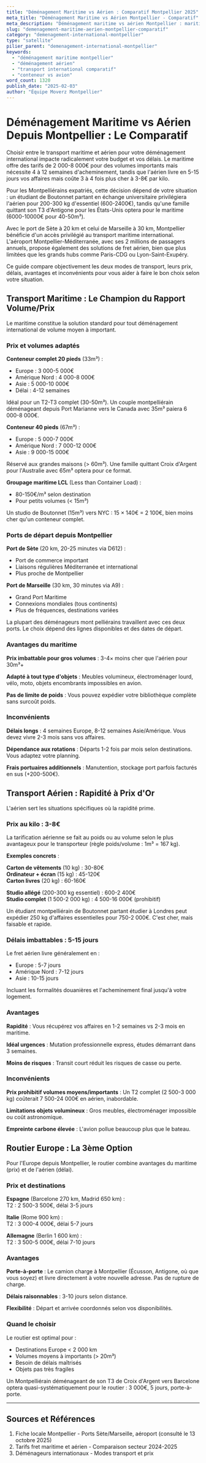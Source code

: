 ```yaml
---
title: "Déménagement Maritime vs Aérien : Comparatif Montpellier 2025"
meta_title: "Déménagement Maritime vs Aérien Montpellier - Comparatif"
meta_description: "Déménagement maritime vs aérien Montpellier : maritime 4-12 sem (2000-8000€), aérien 5-15j (3-8€/kg). Comparatif, conseils choix."
slug: "demenagement-maritime-aerien-montpellier-comparatif"
category: "demenagement-international-montpellier"
type: "satellite"
pilier_parent: "demenagement-international-montpellier"
keywords:
  - "déménagement maritime montpellier"
  - "déménagement aérien"
  - "transport international comparatif"
  - "conteneur vs avion"
word_count: 1320
publish_date: "2025-02-03"
author: "Équipe Moverz Montpellier"
---
```


# Déménagement Maritime vs Aérien Depuis Montpellier : Le Comparatif

Choisir entre le transport maritime et aérien pour votre déménagement international impacte radicalement votre budget et vos délais. Le maritime offre des tarifs de 2 000-8 000€ pour des volumes importants mais nécessite 4 à 12 semaines d'acheminement, tandis que l'aérien livre en 5-15 jours vos affaires mais coûte 3 à 4 fois plus cher à 3-8€ par kilo.

Pour les Montpelliérains expatriés, cette décision dépend de votre situation : un étudiant de Boutonnet partant en échange universitaire privilégiera l'aérien pour 200-300 kg d'essentiel (600-2400€), tandis qu'une famille quittant son T3 d'Antigone pour les États-Unis optera pour le maritime (6000-10000€ pour 40-50m³).

Avec le port de Sète à 20 km et celui de Marseille à 30 km, Montpellier bénéficie d'un accès privilégié au transport maritime international. L'aéroport Montpellier-Méditerranée, avec ses 2 millions de passagers annuels, propose également des solutions de fret aérien, bien que plus limitées que les grands hubs comme Paris-CDG ou Lyon-Saint-Exupéry.

Ce guide compare objectivement les deux modes de transport, leurs prix, délais, avantages et inconvénients pour vous aider à faire le bon choix selon votre situation.

## Transport Maritime : Le Champion du Rapport Volume/Prix

Le maritime constitue la solution standard pour tout déménagement international de volume moyen à important.

### Prix et volumes adaptés

**Conteneur complet 20 pieds** (33m³) :
- Europe : 3 000-5 000€
- Amérique Nord : 4 000-8 000€
- Asie : 5 000-10 000€
- Délai : 4-12 semaines

Idéal pour un T2-T3 complet (30-50m³). Un couple montpelliérain déménageant depuis Port Marianne vers le Canada avec 35m³ paiera 6 000-8 000€.

**Conteneur 40 pieds** (67m³) :
- Europe : 5 000-7 000€
- Amérique Nord : 7 000-12 000€
- Asie : 9 000-15 000€

Réservé aux grandes maisons (> 60m³). Une famille quittant Croix d'Argent pour l'Australie avec 65m³ optera pour ce format.

**Groupage maritime LCL** (Less than Container Load) :
- 80-150€/m³ selon destination
- Pour petits volumes (< 15m³)

Un studio de Boutonnet (15m³) vers NYC : 15 × 140€ = 2 100€, bien moins cher qu'un conteneur complet.

### Ports de départ depuis Montpellier

**Port de Sète** (20 km, 20-25 minutes via D612) :
- Port de commerce important
- Liaisons régulières Méditerranée et international
- Plus proche de Montpellier

**Port de Marseille** (30 km, 30 minutes via A9) :
- Grand Port Maritime
- Connexions mondiales (tous continents)
- Plus de fréquences, destinations variées

La plupart des déménageurs mont pelliérains travaillent avec ces deux ports. Le choix dépend des lignes disponibles et des dates de départ.

### Avantages du maritime

**Prix imbattable pour gros volumes** : 3-4× moins cher que l'aérien pour 30m³+

**Adapté à tout type d'objets** : Meubles volumineux, électroménager lourd, vélo, moto, objets encombrants impossibles en avion.

**Pas de limite de poids** : Vous pouvez expédier votre bibliothèque complète sans surcoût poids.

### Inconvénients

**Délais longs** : 4 semaines Europe, 8-12 semaines Asie/Amérique. Vous devez vivre 2-3 mois sans vos affaires.

**Dépendance aux rotations** : Départs 1-2 fois par mois selon destinations. Vous adaptez votre planning.

**Frais portuaires additionnels** : Manutention, stockage port parfois facturés en sus (+200-500€).

## Transport Aérien : Rapidité à Prix d'Or

L'aérien sert les situations spécifiques où la rapidité prime.

### Prix au kilo : 3-8€

La tarification aérienne se fait au poids ou au volume selon le plus avantageux pour le transporteur (règle poids/volume : 1m³ = 167 kg).

**Exemples concrets** :

**Carton de vêtements** (10 kg) : 30-80€  
**Ordinateur + écran** (15 kg) : 45-120€  
**Carton livres** (20 kg) : 60-160€

**Studio allégé** (200-300 kg essentiel) : 600-2 400€  
**Studio complet** (1 500-2 000 kg) : 4 500-16 000€ (prohibitif)

Un étudiant montpelliérain de Boutonnet partant étudier à Londres peut expédier 250 kg d'affaires essentielles pour 750-2 000€. C'est cher, mais faisable et rapide.

### Délais imbattables : 5-15 jours

Le fret aérien livre généralement en :
- Europe : 5-7 jours
- Amérique Nord : 7-12 jours
- Asie : 10-15 jours

Incluant les formalités douanières et l'acheminement final jusqu'à votre logement.

### Avantages

**Rapidité** : Vous récupérez vos affaires en 1-2 semaines vs 2-3 mois en maritime.

**Idéal urgences** : Mutation professionnelle express, études démarrant dans 3 semaines.

**Moins de risques** : Transit court réduit les risques de casse ou perte.

### Inconvénients

**Prix prohibitif volumes moyens/importants** : Un T2 complet (2 500-3 000 kg) coûterait 7 500-24 000€ en aérien, inabordable.

**Limitations objets volumineux** : Gros meubles, électroménager impossible ou coût astronomique.

**Empreinte carbone élevée** : L'avion pollue beaucoup plus que le bateau.

## Routier Europe : La 3ème Option

Pour l'Europe depuis Montpellier, le routier combine avantages du maritime (prix) et de l'aérien (délai).

### Prix et destinations

**Espagne** (Barcelone 270 km, Madrid 650 km) :  
T2 : 2 500-3 500€, délai 3-5 jours

**Italie** (Rome 900 km) :  
T2 : 3 000-4 000€, délai 5-7 jours

**Allemagne** (Berlin 1 600 km) :  
T2 : 3 500-5 000€, délai 7-10 jours

### Avantages

**Porte-à-porte** : Le camion charge à Montpellier (Écusson, Antigone, où que vous soyez) et livre directement à votre nouvelle adresse. Pas de rupture de charge.

**Délais raisonnables** : 3-10 jours selon distance.

**Flexibilité** : Départ et arrivée coordonnés selon vos disponibilités.

### Quand le choisir

Le routier est optimal pour :
- Destinations Europe < 2 000 km
- Volumes moyens à importants (> 20m³)
- Besoin de délais maîtrisés
- Objets pas très fragiles

Un Montpelliérain déménageant de son T3 de Croix d'Argent vers Barcelone optera quasi-systématiquement pour le routier : 3 000€, 5 jours, porte-à-porte.

---

## Sources et Références

1. Fiche locale Montpellier - Ports Sète/Marseille, aéroport (consulté le 13 octobre 2025)
2. Tarifs fret maritime et aérien - Comparaison secteur 2024-2025
3. Déménageurs internationaux - Modes transport et prix

